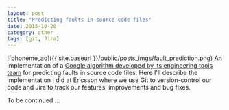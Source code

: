 ```yaml
---
layout: post
title: "Predicting faults in source code files"
date: 2015-10-20
category: other
tags: [git, Jira]
---
```

![phoneme_ao]({{ site.baseurl }}/public/posts_imgs/fault_prediction.png)
An implementation of a [Google algorithm developed by its engineering tools team](http://google-engtools.blogspot.se/2011/12/bug-prediction-at-google.html) for predicting faults in source code files. Here I'll describe the implementation I did at Ericsson where we use Git to version-control our code and Jira to track our features, improvements and bug fixes.

To be continued ...
